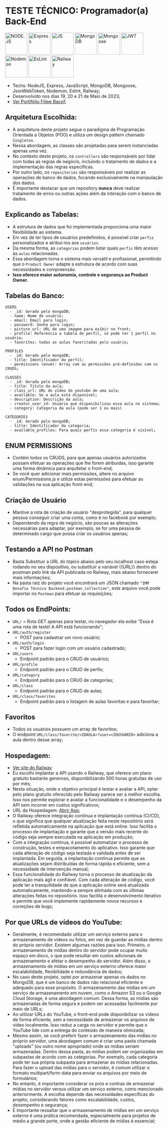 # TESTE TÉCNICO: Programador(a) Back-End
<div style="justify-content: space-around;">
  <img alt="NODE.JS" height="70" width="70" src="https://cdn.jsdelivr.net/gh/devicons/devicon/icons/nodejs/nodejs-original.svg" />
  <img alt="Express" height="70" width="70" src="https://www.svgrepo.com/show/330398/express.svg" />
  <img alt="JS" height="70" width="70" src="https://cdn.jsdelivr.net/gh/devicons/devicon/icons/javascript/javascript-original.svg" />
  <img alt="MongoDB" height="70" width="70" src="https://cdn.jsdelivr.net/gh/devicons/devicon/icons/mongodb/mongodb-original.svg" />
  <img alt="Mongoose" height="70" width="70" src="https://cdn.worldvectorlogo.com/logos/mongoose-1.svg" />
  <img alt="JWT" height="70" width="70" src="https://seeklogo.com/images/J/json-web-tokens-jwt-io-logo-C003DEC47A-seeklogo.com.png" />
  <img alt="Nodemon" height="70" width="70" src="https://seeklogo.com/images/N/nodemon-logo-9F66F45AB1-seeklogo.com.png" />
  <img alt="EsLint" height="70" width="70" src="https://upload.wikimedia.org/wikipedia/commons/thumb/e/e3/ESLint_logo.svg/1200px-ESLint_logo.svg.png" />
  <img alt="Railway" height="70" width="70" src="https://railway.app/brand/logo-light.png" />
</div>

- Techs: NodeJS, Express, JavaScript, MongoDB, Mongoose, JsonWebToken, Nodemon, Eslint, Railway;
- Desenvolvido nos dias 19, 20 e 21 de Maio de 2023;
- [Ver Portifólio Filipe Bacof](https://portifolio-filipe-bacof.vercel.app/);

## Arquitetura Escolhida:
- A arquitetura deste projeto segue o paradigma de Programação Orientada a Objetos (POO) e utiliza um design pattern chamado `Singleton`.
- Nessa abordagem, as classes são projetadas para serem instanciadas apenas uma vez.
- No contexto deste projeto, os `controllers` são responsáveis por lidar com todas as regras de negócio, incluindo o tratamento de dados e a implementação das regras específicas.
- Por outro lado, os `repositories` são responsáveis por realizar as operações de banco de dados, focando exclusivamente na manipulação dos dados.
- É importante destacar que um repository **nunca** deve realizar tratamento de erros ou outras ações além da interação com o banco de dados.

## Explicando as Tabelas:
- A estrutura de dados que foi implementada proporciona uma maior flexibilidade ao sistema.
- Em vez de ter tipos de usuários predefinidos, é possível criar `perfis` personalizados e atribuí-los aos `usuários`.
- Da mesma forma, as `categorias` podem listar quais `perfis` têm acesso às `aulas` relacionadas.
- Essa abordagem torna o sistema mais versátil e profissional, permitindo que o `Product Owner` adapte a estrutura de acordo com suas necessidades e compreensão.
- **Isso oferece maior autonomia, controle e segurança ao Product Owner.**

## Tabelas do Banco:
```
USERS
  - _id: Gerado pelo mongoDB;
  - name: Nome do usuário;
  - email: Email para login;
  - password: Senha para login;
  - picture_url: URL de uma imagem para exibir no front;
  - profile: Referencia a tabela de perfil, só pode ter 1 perfil no usuário;
  - favorites: todas as aulas favoritadas pelo usuário;
```
```
PROFILES
  - _id: Gerado pelo mongoDB;
  - title: Identificador do perfil;
  - permissions (enum): Array com as permissões pré-definidas com os CRUDS;
```
```
CLASSES
  - _id: Gerado pelo mongoDB;
  - title: Titulo da aula;
  - class_url: URL do vídeo do youtube de uma aula;
  - available: Se a aula está disponível;
  - description: Descrição da aula;
  - creator_user_id: Usuário que disponibilizou essa aula no sistema;
  - category: Categoria da aula (pode ser 1 ou mais)
```
```
CATEGORIES
  - _id: Gerado pelo mongoDB;
  - title: Identificador da categoria;
  - available_profiles: Para quais perfís essa categoria é visível;
```
## ENUM PERMISSIONS
- Contém todos os CRUDS, para que apenas usuários autorizados possam efetuar as operações que lhe forem atribuidas, isso garante uma forma dinâmica para arquitetar o front-end;
- Se você quer adicionar mais permissões, altere no arquivo enum/Permissions.js e utilize estas permissões para efetuar as validações na sua aplicação front-end;

## Criação de Usuário
- Mantive a rota de criação de usuário "desprotegida", para qualquer pessoa conseguir criar uma conta, como é no facebook por exemplo;
- Dependendo da regra de negócio, são poucas as alterações necessárias para adaptar, por exemplo, se for uma pessoa de determinado cargo que possa criar os usuários apenas;

## Testando a API no Postman
- Basta Substituir a URL do tópico abaixo pelo seu localhost caso esteja rodando no seu dispositivo, ou substituir a variável {{URL}} dentro do postman pelo link da API publicada no Railway, mais abaixo fornecerei mais informações;
- Na pasta raiz do projeto você encontrará um JSON chamado `"IMM Desafio Técnico Backend.postman_collection"`, este arquivo você pode importar no `Postman` para efetuar as requisições;

## Todos os EndPoints:
- `URL/` = Rota GET apenas para testar, no navegador ela exibe "Essa é uma rota de teste! A API está funcionando";
- `URL/auth/register`
  - POST para cadastrar um novo usuário;
- `URL/auth/login`
  - POST para fazer login com um usuário cadastrado;
- `URL/users`
  - Endpoint padrão para o CRUD de usuários;
- `URL/profile`
  - Endpoint padrão para o CRUD de perfís;
- `URL/category`
  - Endpoint padrão para o CRUD de categorias;
- `URL/class`
  - Endpoint padrão para o CRUD de aulas;
- `URL/class/favorites`
  - Endpoint padrão para o listagem de aulas favoritas e para favoritar;

## Favoritos
- Todos os usuários possuem um array de favoritos;
- O endpoint `URL/class/favorite/<IDAULA>?user=<IDUSUARIO>` adiciona a aula dentro desse array;

## Hospedagem:
- [Ver site do Railway](https://railway.app/)
- Eu escolhi implantar a API usando o Railway, que oferece um plano gratuito bastante generoso, disponibilizando 500 horas gratuitas de uso por mês;
- Nesta situação, onde o objetivo principal é testar e avaliar a API, optar pelo plano gratuito oferecido pelo Railway parece ser a melhor escolha. Isso nos permite explorar e avaliar a funcionalidade e o desempenho da API sem incorrer em custos significativos;
- URL da Hospedagem: [Abrir App](https://imm-teste-tecnico-backend.up.railway.app/);
- O Railway oferece integração contínua e implantação contínua (CI/CD), o que significa que qualquer atualização feita neste repositório será refletida automaticamente na aplicação que está online. Isso facilita o processo de implantação e garante que a versão mais recente do código seja sempre executada na aplicação em produção;
- Com a integração contínua, é possível automatizar o processo de construção, testes e empacotamento do aplicativo. Isso garante que cada alteração de código seja testada e validada antes de ser implantada. Em seguida, a implantação contínua permite que as atualizações sejam distribuídas de forma rápida e eficiente, sem a necessidade de intervenção manual;
- Essa funcionalidade do Railway torna o processo de atualização da aplicação mais ágil e confiável. Com cada alteração de código, você pode ter a tranquilidade de que a aplicação online será atualizada automaticamente, mantendo-a sempre alinhada com as últimas alterações feitas no repositório. Isso facilita o desenvolvimento iterativo e permite que você implemente rapidamente novos recursos e correções de bugs;

## Por que URLs de vídeos do YouTube:
- Geralmente, é recomendado utilizar um serviço externo para o armazenamento de vídeos ou fotos, em vez de guardar as mídias dentro do próprio servidor. Existem algumas razões para isso. Primeiro, o armazenamento de mídias dentro do servidor pode ocupar muito espaço em disco, o que pode resultar em custos adicionais de armazenamento e afetar o desempenho do servidor. Além disso, o armazenamento de mídias em um serviço externo oferece maior escalabilidade, flexibilidade e redundância de dados;
- No caso deste projeto, optei por armazenar apenas os dados no MongoDB, que é um banco de dados não relacional eficiente e adequado para esse propósito. O armazenamento das mídias em um serviço de armazenamento em nuvem, como o Amazon S3 ou o Google Cloud Storage, é uma abordagem comum. Dessa forma, as mídias são armazenadas de forma segura e podem ser acessadas facilmente por meio de URLs;
- Ao utilizar URLs do YouTube, o front-end pode disponibilizar os vídeos de forma eficiente, sem a necessidade de armazenar os arquivos de vídeo localmente. Isso reduz a carga no servidor e permite que o YouTube lide com a entrega do conteúdo de maneira otimizada;
- Mesmo assim, se você preferir fazer o armazenamento das mídias no próprio servidor, uma abordagem comum é criar uma pasta chamada "uploads" (ou outro nome apropriado) onde as mídias seriam armazenadas. Dentro dessa pasta, as mídias podem ser organizadas em subpastas de acordo com as categorias. Por exemplo, cada categoria pode ter sua própria subpasta para armazenar as mídias relacionadas. Para fazer o upload das mídias para o servidor, é comum utilizar o formato multipart/form-data para enviar os arquivos por meio de formulários;
- No entanto, é importante considerar os prós e contras de armazenar mídias no servidor versus utilizar um serviço externo, como mencionado anteriormente. A escolha depende das necessidades específicas do projeto, considerando fatores como escalabilidade, custos, desempenho e segurança;
- É importante ressaltar que o armazenamento de mídias em um serviço externo é uma prática recomendada, especialmente para projetos de médio a grande porte, onde a gestão eficiente de mídias é essencial;
